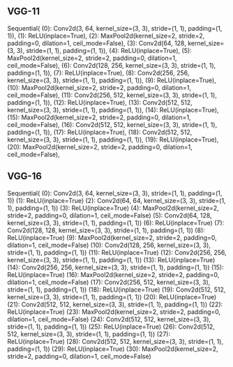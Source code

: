 ## VGG-11
Sequential(
(0): Conv2d(3, 64, kernel_size=(3, 3), stride=(1, 1), padding=(1, 1)),
(1): ReLU(inplace=True),
(2): MaxPool2d(kernel_size=2, stride=2, padding=0, dilation=1, ceil_mode=False),
(3): Conv2d(64, 128, kernel_size=(3, 3), stride=(1, 1), padding=(1, 1)),
(4): ReLU(inplace=True),
(5): MaxPool2d(kernel_size=2, stride=2, padding=0, dilation=1, ceil_mode=False),
(6): Conv2d(128, 256, kernel_size=(3, 3), stride=(1, 1), padding=(1, 1)),
(7): ReLU(inplace=True),
(8): Conv2d(256, 256, kernel_size=(3, 3), stride=(1, 1), padding=(1, 1)),
(9): ReLU(inplace=True),
(10): MaxPool2d(kernel_size=2, stride=2, padding=0, dilation=1, ceil_mode=False),
(11): Conv2d(256, 512, kernel_size=(3, 3), stride=(1, 1), padding=(1, 1)),
(12): ReLU(inplace=True),
(13): Conv2d(512, 512, kernel_size=(3, 3), stride=(1, 1), padding=(1, 1)),
(14): ReLU(inplace=True),
(15): MaxPool2d(kernel_size=2, stride=2, padding=0, dilation=1, ceil_mode=False),
(16): Conv2d(512, 512, kernel_size=(3, 3), stride=(1, 1), padding=(1, 1)),
(17): ReLU(inplace=True),
(18): Conv2d(512, 512, kernel_size=(3, 3), stride=(1, 1), padding=(1, 1)),
(19): ReLU(inplace=True),
(20): MaxPool2d(kernel_size=2, stride=2, padding=0, dilation=1, ceil_mode=False),


## VGG-16
Sequential(
  (0): Conv2d(3, 64, kernel_size=(3, 3), stride=(1, 1), padding=(1, 1))
  (1): ReLU(inplace=True)
  (2): Conv2d(64, 64, kernel_size=(3, 3), stride=(1, 1), padding=(1, 1))
  (3): ReLU(inplace=True)
  (4): MaxPool2d(kernel_size=2, stride=2, padding=0, dilation=1, ceil_mode=False)
  (5): Conv2d(64, 128, kernel_size=(3, 3), stride=(1, 1), padding=(1, 1))
  (6): ReLU(inplace=True)
  (7): Conv2d(128, 128, kernel_size=(3, 3), stride=(1, 1), padding=(1, 1))
  (8): ReLU(inplace=True)
  (9): MaxPool2d(kernel_size=2, stride=2, padding=0, dilation=1, ceil_mode=False)
  (10): Conv2d(128, 256, kernel_size=(3, 3), stride=(1, 1), padding=(1, 1))
  (11): ReLU(inplace=True)
  (12): Conv2d(256, 256, kernel_size=(3, 3), stride=(1, 1), padding=(1, 1))
  (13): ReLU(inplace=True)
  (14): Conv2d(256, 256, kernel_size=(3, 3), stride=(1, 1), padding=(1, 1))
  (15): ReLU(inplace=True)
  (16): MaxPool2d(kernel_size=2, stride=2, padding=0, dilation=1, ceil_mode=False)
  (17): Conv2d(256, 512, kernel_size=(3, 3), stride=(1, 1), padding=(1, 1))
  (18): ReLU(inplace=True)
  (19): Conv2d(512, 512, kernel_size=(3, 3), stride=(1, 1), padding=(1, 1))
  (20): ReLU(inplace=True)
  (21): Conv2d(512, 512, kernel_size=(3, 3), stride=(1, 1), padding=(1, 1))
  (22): ReLU(inplace=True)
  (23): MaxPool2d(kernel_size=2, stride=2, padding=0, dilation=1, ceil_mode=False)
  (24): Conv2d(512, 512, kernel_size=(3, 3), stride=(1, 1), padding=(1, 1))
  (25): ReLU(inplace=True)
  (26): Conv2d(512, 512, kernel_size=(3, 3), stride=(1, 1), padding=(1, 1))
  (27): ReLU(inplace=True)
  (28): Conv2d(512, 512, kernel_size=(3, 3), stride=(1, 1), padding=(1, 1))
  (29): ReLU(inplace=True)
  (30): MaxPool2d(kernel_size=2, stride=2, padding=0, dilation=1, ceil_mode=False)